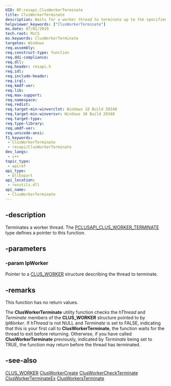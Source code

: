 ```yaml
---
UID: NF:resapi.ClusWorkerTerminate
title: ClusWorkerTerminate
description: Waits for a worker thread to terminate up to the specified timeout.
helpviewer_keywords: ["ClusWorkerTerminate"]
ms.date: 07/01/2019
tech.root: MsCS
ms.keywords: ClusWorkerTerminate
targetos: Windows
req.assembly: 
req.construct-type: function
req.ddi-compliance: 
req.dll: 
req.header: resapi.h
req.idl: 
req.include-header: 
req.irql: 
req.kmdf-ver: 
req.lib: 
req.max-support: 
req.namespace: 
req.redist: 
req.target-min-winverclnt: Windows 10 Build 20348
req.target-min-winversvr: Windows 10 Build 20348
req.target-type: 
req.type-library: 
req.umdf-ver: 
req.unicode-ansi: 
f1_keywords:
 - ClusWorkerTerminate
 - resapi/ClusWorkerTerminate
dev_langs:
 - c++
topic_type:
 - apiref
api_type:
 - DllExport
api_location:
 - resutils.dll
api_name:
 - ClusWorkerTerminate
---
```


## -description

Terminates a worker thread. The [PCLUSAPI_CLUS_WORKER_TERMINATE](nc-resapi-pclusapi_clus_worker_terminate.md) type defines a pointer to this function.

## -parameters

### -param lpWorker

Pointer to a [CLUS_WORKER](ns-resapi-clus_worker.md) structure describing the thread to terminate.

## -remarks

This function has no return values.

The **ClusWorkerTerminate** utility function checks the *hThread* and *Terminate* members of the **CLUS_WORKER** structure pointed to by *lpWorker*. If *hThread* is not NULL and *Terminate* is set to FALSE, indicating that this is your first call to **ClusWorkerTerminate**, the function waits for the thread to exit before returning. Otherwise, if you have called **ClusWorkerTerminate** previously, indicated by *Terminate* being set to TRUE, the function may return before the thread has terminated.

## -see-also

[CLUS_WORKER](ns-resapi-clus_worker.md)
[ClusWorkerCreate](nf-resapi-clusworkercreate.md)
[ClusWorkerCheckTerminate](nf-resapi-clusworkercheckterminate.md)
[ClusWorkerTerminateEx](nf-resapi-clusworkerterminateex.md)
[ClusWorkersTerminate](nf-resapi-clusworkersterminate.md)

